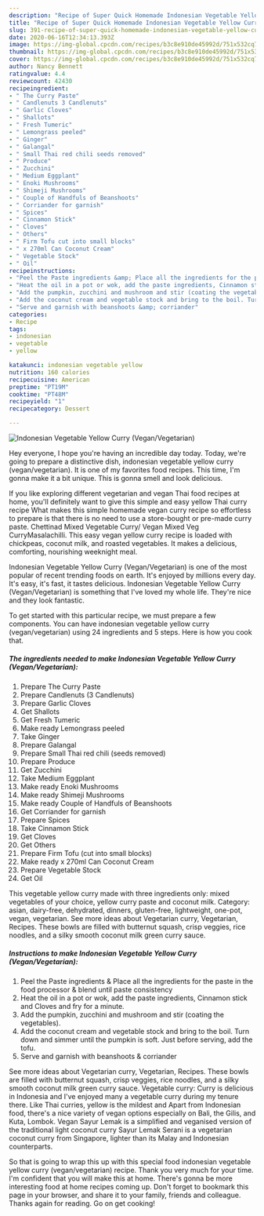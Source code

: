 ```yaml
---
description: "Recipe of Super Quick Homemade Indonesian Vegetable Yellow Curry (Vegan/Vegetarian)"
title: "Recipe of Super Quick Homemade Indonesian Vegetable Yellow Curry (Vegan/Vegetarian)"
slug: 391-recipe-of-super-quick-homemade-indonesian-vegetable-yellow-curry-vegan-vegetarian
date: 2020-06-16T12:34:13.393Z
image: https://img-global.cpcdn.com/recipes/b3c8e910de45992d/751x532cq70/indonesian-vegetable-yellow-curry-veganvegetarian-recipe-main-photo.jpg
thumbnail: https://img-global.cpcdn.com/recipes/b3c8e910de45992d/751x532cq70/indonesian-vegetable-yellow-curry-veganvegetarian-recipe-main-photo.jpg
cover: https://img-global.cpcdn.com/recipes/b3c8e910de45992d/751x532cq70/indonesian-vegetable-yellow-curry-veganvegetarian-recipe-main-photo.jpg
author: Nancy Bennett
ratingvalue: 4.4
reviewcount: 42430
recipeingredient:
- " The Curry Paste"
- " Candlenuts 3 Candlenuts"
- " Garlic Cloves"
- " Shallots"
- " Fresh Tumeric"
- " Lemongrass peeled"
- " Ginger"
- " Galangal"
- " Small Thai red chili seeds removed"
- " Produce"
- " Zucchini"
- " Medium Eggplant"
- " Enoki Mushrooms"
- " Shimeji Mushrooms"
- " Couple of Handfuls of Beanshoots"
- " Corriander for garnish"
- " Spices"
- " Cinnamon Stick"
- " Cloves"
- " Others"
- " Firm Tofu cut into small blocks"
- " x 270ml Can Coconut Cream"
- " Vegetable Stock"
- " Oil"
recipeinstructions:
- "Peel the Paste ingredients &amp; Place all the ingredients for the paste in the food processor &amp; blend until paste consistency"
- "Heat the oil in a pot or wok, add the paste ingredients, Cinnamon stick and Cloves and fry for a minute."
- "Add the pumpkin, zucchini and mushroom and stir (coating the vegetables)."
- "Add the coconut cream and vegetable stock and bring to the boil. Turn down and simmer until the pumpkin is soft. Just before serving, add the tofu."
- "Serve and garnish with beanshoots &amp; corriander"
categories:
- Recipe
tags:
- indonesian
- vegetable
- yellow

katakunci: indonesian vegetable yellow 
nutrition: 160 calories
recipecuisine: American
preptime: "PT19M"
cooktime: "PT48M"
recipeyield: "1"
recipecategory: Dessert

---
```



![Indonesian Vegetable Yellow Curry (Vegan/Vegetarian)](https://img-global.cpcdn.com/recipes/b3c8e910de45992d/751x532cq70/indonesian-vegetable-yellow-curry-veganvegetarian-recipe-main-photo.jpg)

Hey everyone, I hope you're having an incredible day today. Today, we're going to prepare a distinctive dish, indonesian vegetable yellow curry (vegan/vegetarian). It is one of my favorites food recipes. This time, I'm gonna make it a bit unique. This is gonna smell and look delicious.

If you like exploring different vegetarian and vegan Thai food recipes at home, you&#39;ll definitely want to give this simple and easy yellow Thai curry recipe What makes this simple homemade vegan curry recipe so effortless to prepare is that there is no need to use a store-bought or pre-made curry paste. Chettinad Mixed Vegetable Curry/ Vegan Mixed Veg CurryMasalachilli. This easy vegan yellow curry recipe is loaded with chickpeas, coconut milk, and roasted vegetables. It makes a delicious, comforting, nourishing weeknight meal.

Indonesian Vegetable Yellow Curry (Vegan/Vegetarian) is one of the most popular of recent trending foods on earth. It's enjoyed by millions every day. It's easy, it's fast, it tastes delicious. Indonesian Vegetable Yellow Curry (Vegan/Vegetarian) is something that I've loved my whole life. They're nice and they look fantastic.


To get started with this particular recipe, we must prepare a few components. You can have indonesian vegetable yellow curry (vegan/vegetarian) using 24 ingredients and 5 steps. Here is how you cook that.

<!--inarticleads1-->

##### The ingredients needed to make Indonesian Vegetable Yellow Curry (Vegan/Vegetarian):

1. Prepare  The Curry Paste
1. Prepare  Candlenuts (3 Candlenuts)
1. Prepare  Garlic Cloves
1. Get  Shallots
1. Get  Fresh Tumeric
1. Make ready  Lemongrass peeled
1. Take  Ginger
1. Prepare  Galangal
1. Prepare  Small Thai red chili (seeds removed)
1. Prepare  Produce
1. Get  Zucchini
1. Take  Medium Eggplant
1. Make ready  Enoki Mushrooms
1. Make ready  Shimeji Mushrooms
1. Make ready  Couple of Handfuls of Beanshoots
1. Get  Corriander for garnish
1. Prepare  Spices
1. Take  Cinnamon Stick
1. Get  Cloves
1. Get  Others
1. Prepare  Firm Tofu (cut into small blocks)
1. Make ready  x 270ml Can Coconut Cream
1. Prepare  Vegetable Stock
1. Get  Oil


This vegetable yellow curry made with three ingredients only: mixed vegetables of your choice, yellow curry paste and coconut milk. Category: asian, dairy-free, dehydrated, dinners, gluten-free, lightweight, one-pot, vegan, vegetarian. See more ideas about Vegetarian curry, Vegetarian, Recipes. These bowls are filled with butternut squash, crisp veggies, rice noodles, and a silky smooth coconut milk green curry sauce. 

<!--inarticleads2-->

##### Instructions to make Indonesian Vegetable Yellow Curry (Vegan/Vegetarian):

1. Peel the Paste ingredients &amp; Place all the ingredients for the paste in the food processor &amp; blend until paste consistency
1. Heat the oil in a pot or wok, add the paste ingredients, Cinnamon stick and Cloves and fry for a minute.
1. Add the pumpkin, zucchini and mushroom and stir (coating the vegetables).
1. Add the coconut cream and vegetable stock and bring to the boil. Turn down and simmer until the pumpkin is soft. Just before serving, add the tofu.
1. Serve and garnish with beanshoots &amp; corriander


See more ideas about Vegetarian curry, Vegetarian, Recipes. These bowls are filled with butternut squash, crisp veggies, rice noodles, and a silky smooth coconut milk green curry sauce. Vegetable curry: Curry is delicious in Indonesia and I&#39;ve enjoyed many a vegetable curry during my tenure there. Like Thai curries, yellow is the mildest and Apart from Indonesian food, there&#39;s a nice variety of vegan options especially on Bali, the Gilis, and Kuta, Lombok. Vegan Sayur Lemak is a simplified and veganised version of the traditional light coconut curry Sayur Lemak Serani is a vegetarian coconut curry from Singapore, lighter than its Malay and Indonesian counterparts. 

So that is going to wrap this up with this special food indonesian vegetable yellow curry (vegan/vegetarian) recipe. Thank you very much for your time. I'm confident that you will make this at home. There's gonna be more interesting food at home recipes coming up. Don't forget to bookmark this page in your browser, and share it to your family, friends and colleague. Thanks again for reading. Go on get cooking!
